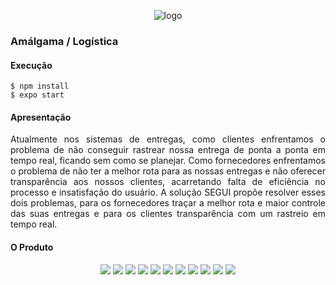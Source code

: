 

<p align="center">
  <img alt="logo" src="https://res.cloudinary.com/yugovtr/image/upload/v1590335418/logo_segui_xmnzxk.svg">
</p>

### Amálgama / Logística

#### Execução

`$ npm install` <br>
`$ expo start`

#### Apresentação 
<p align="justify">
  Atualmente nos sistemas de entregas, como clientes enfrentamos o problema de não conseguir rastrear nossa entrega de ponta a ponta em tempo real, ficando sem como se planejar.  Como fornecedores enfrentamos o problema de não ter a melhor rota para as nossas entregas e não oferecer transparência aos nossos clientes, acarretando falta de eficiência no processo e insatisfação do usuário. A solução SEGUI propõe resolver esses dois problemas, para os fornecedores traçar a melhor rota e maior controle das suas entregas e para os clientes transparência com um rastreio em tempo real.
</p>

#### O Produto

<p align="center">
  <img src="./prototipo/01.jpg">
  <img src="./prototipo/02.jpg">
  <img src="./prototipo/05.jpg">
  <img src="./prototipo/06.jpg">
  <img src="./prototipo/07.jpg">
  <img src="./prototipo/08.jpg">
  <img src="./prototipo/09.jpg">
  <img src="./prototipo/10.jpg">
  <img src="./prototipo/11.jpg">
  <img src="./prototipo/12.jpg">
  <img src="./prototipo/13.jpg">
</p>

